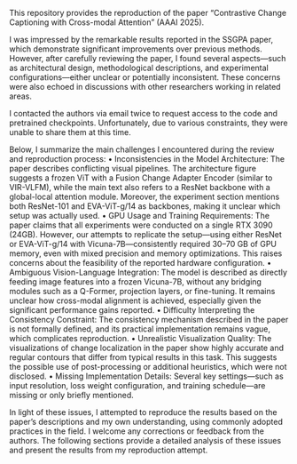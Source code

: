 This repository provides the reproduction of the paper “Contrastive Change Captioning with Cross-modal Attention” (AAAI 2025).

I was impressed by the remarkable results reported in the SSGPA paper, which demonstrate significant improvements over previous methods. However, after carefully reviewing the paper, I found several aspects—such as architectural design, methodological descriptions, and experimental configurations—either unclear or potentially inconsistent. These concerns were also echoed in discussions with other researchers working in related areas.

I contacted the authors via email twice to request access to the code and pretrained checkpoints. Unfortunately, due to various constraints, they were unable to share them at this time.

Below, I summarize the main challenges I encountered during the review and reproduction process:
	•	Inconsistencies in the Model Architecture: The paper describes conflicting visual pipelines. The architecture figure suggests a frozen ViT with a Fusion Change Adapter Encoder (similar to VIR-VLFM), while the main text also refers to a ResNet backbone with a global-local attention module. Moreover, the experiment section mentions both ResNet-101 and EVA-ViT-g/14 as backbones, making it unclear which setup was actually used.
	•	GPU Usage and Training Requirements: The paper claims that all experiments were conducted on a single RTX 3090 (24GB). However, our attempts to replicate the setup—using either ResNet or EVA-ViT-g/14 with Vicuna-7B—consistently required 30–70 GB of GPU memory, even with mixed precision and memory optimizations. This raises concerns about the feasibility of the reported hardware configuration.
	•	Ambiguous Vision-Language Integration: The model is described as directly feeding image features into a frozen Vicuna-7B, without any bridging modules such as a Q-Former, projection layers, or fine-tuning. It remains unclear how cross-modal alignment is achieved, especially given the significant performance gains reported.
	•	Difficulty Interpreting the Consistency Constraint: The consistency mechanism described in the paper is not formally defined, and its practical implementation remains vague, which complicates reproduction.
	•	Unrealistic Visualization Quality: The visualizations of change localization in the paper show highly accurate and regular contours that differ from typical results in this task. This suggests the possible use of post-processing or additional heuristics, which were not disclosed.
	•	Missing Implementation Details: Several key settings—such as input resolution, loss weight configuration, and training schedule—are missing or only briefly mentioned.

In light of these issues, I attempted to reproduce the results based on the paper’s descriptions and my own understanding, using commonly adopted practices in the field. I welcome any corrections or feedback from the authors. The following sections provide a detailed analysis of these issues and present the results from my reproduction attempt.